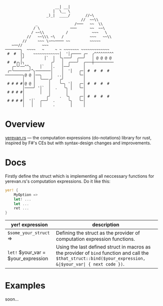 ```
                                                  
                       __| __|                    
                      |  \__ \                    
                   _)_|  ____/       //~\         
                                   //  ~~\\       
              _                 /───   ~~  \\     
             / \              ───      ~~  ~~\    
            / ~~\\          /           ~~~   \   
          //   ~~\\\ ~\   /            ~~~   ~~\\ 
        //     ~~~ \~─~──── ~~         ~~~~~      
   ~──//         ~~~                              
───────╮  ~~~~   ~     ~ ~ ~~~~~~~ ~~~~~~~~~~~~~  
 #  #  │╮    ~~~~~~~~~~~~│  '│╭──── ╭─  ╭^^^^^^^^^
       │╯         │`  │  ╰╮───╯  ╭──╯   │ @ @ @ @ 
 #  #╭╮│╮            ╭╯   │  ╭───╯  ╭───┼─────────
   ╭─╰╯──^^╮    │`   │.   │──╯      │             
 ╭─╰───────╯^╮───────│    │  '│   ╭─│ #  #  #  #  
────────╮@ @ │──╮    │  ..│       ╰─│             
        │    │  ╰───╭╯   ╭╯         │             
 # # # #│@ @ │      │    ╰─╮ '│   ╭─│ #  #  #  #  
        │────╯ '│`  │  .   ╰╮ │   ╰─│             
 # # # #│       │   │       │       │             
        │          ╭╯    .  ╰╮    ╭─│ #  #  #  #  
 # # # #│  '│`  ╭──╯  .      ╰╮   ╰─│             
        │   │   │     .       │     │             
```


# Overview

[yerevan.rs](https://github.com/marat0n/yerevan.rs) — the computation expressions (do-notations) library
for rust, inspired by F#'s CEs but with syntax-design changes and improvements.

# Docs

Firstly define the struct which is implementing all neccessary functions for <span>yerevan.rs</span>\'s computation expressions.
Do it like this:
```rust
yer! {
    MyOption =>
    let! ...
    let ...
    ret ...
}
```

|yer! expression|description|
| --- | ---|
| `$some_your_struct` => | Defining the struct as the provider of computation expression functions. |
|`let!` $your_var = $your_expression|Using the last defined struct in macros as the provider of `bind` function and call the `$that_struct::bind($your_expression, &\|$your_var\| { next code })`. |



# Examples

soon...


